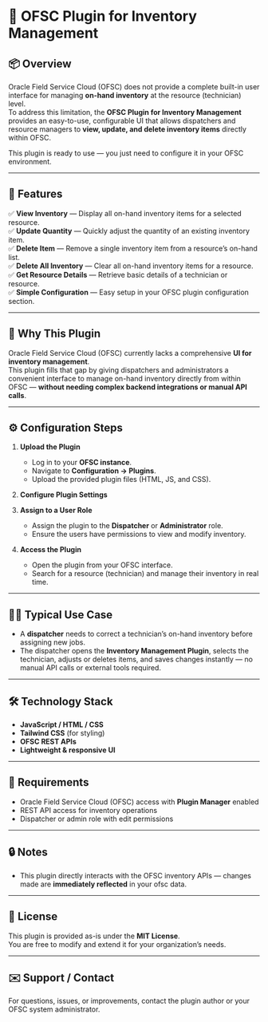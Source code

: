 # 🧭 OFSC Plugin for Inventory Management

## 📦 Overview
Oracle Field Service Cloud (OFSC) does not provide a complete built-in user interface for managing **on-hand inventory** at the resource (technician) level.  
To address this limitation, the **OFSC Plugin for Inventory Management** provides an easy-to-use, configurable UI that allows dispatchers and resource managers to **view, update, and delete inventory items** directly within OFSC.

This plugin is ready to use — you just need to configure it in your OFSC environment.

---

## 🚀 Features

✅ **View Inventory** — Display all on-hand inventory items for a selected resource.  
✅ **Update Quantity** — Quickly adjust the quantity of an existing inventory item.  
✅ **Delete Item** — Remove a single inventory item from a resource’s on-hand list.  
✅ **Delete All Inventory** — Clear all on-hand inventory items for a resource.  
✅ **Get Resource Details** — Retrieve basic details of a technician or resource.  
✅ **Simple Configuration** — Easy setup in your OFSC plugin configuration section.  

---

## 🧩 Why This Plugin

Oracle Field Service Cloud (OFSC) currently lacks a comprehensive **UI for inventory management**.  
This plugin fills that gap by giving dispatchers and administrators a convenient interface to manage on-hand inventory directly from within OFSC — **without needing complex backend integrations or manual API calls**.

---

## ⚙️ Configuration Steps

1. **Upload the Plugin**
   - Log in to your **OFSC instance**.
   - Navigate to **Configuration → Plugins**.
   - Upload the provided plugin files (HTML, JS, and CSS).

2. **Configure Plugin Settings**
 

3. **Assign to a User Role**
   - Assign the plugin to the **Dispatcher** or **Administrator** role.
   - Ensure the users have permissions to view and modify inventory.

4. **Access the Plugin**
   - Open the plugin from your OFSC interface.
   - Search for a resource (technician) and manage their inventory in real time.

---

## 🧑‍💼 Typical Use Case

- A **dispatcher** needs to correct a technician’s on-hand inventory before assigning new jobs.  
- The dispatcher opens the **Inventory Management Plugin**, selects the technician, adjusts or deletes items, and saves changes instantly — no manual API calls or external tools required.

---

## 🛠️ Technology Stack

- **JavaScript / HTML / CSS**
- **Tailwind CSS** (for styling)
- **OFSC REST APIs**
- **Lightweight & responsive UI**

---



## 🧰 Requirements

- Oracle Field Service Cloud (OFSC) access with **Plugin Manager** enabled  
- REST API access for inventory operations  
- Dispatcher or admin role with edit permissions  

---

## 🔒 Notes
- This plugin directly interacts with the OFSC inventory APIs — changes made are **immediately reflected** in your ofsc data.

---

## 📄 License
This plugin is provided as-is under the **MIT License**.  
You are free to modify and extend it for your organization’s needs.

---

## ✉️ Support / Contact
For questions, issues, or improvements, contact the plugin author or your OFSC system administrator.
